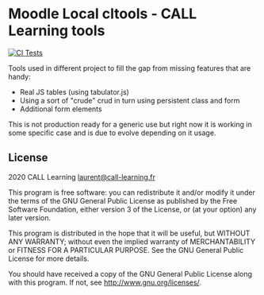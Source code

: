 Moodle Local cltools - CALL Learning tools
==

[![CI Tests](https://github.com/call-learning/moodle-local_cltools/actions/workflows/ci.yml/badge.svg?branch=cveteval)](https://github.com/call-learning/moodle-local_cltools/actions/workflows/ci.yml)

Tools used in different project to fill the gap from missing features that are handy:
* Real JS tables (using tabulator.js)
* Using a sort of "crude" crud in turn using persistent class and form
* Additional form elements

This is not production ready for a generic use but right now it is working in some specific case and is due to evolve
depending on it usage.

## License ##

2020 CALL Learning <laurent@call-learning.fr>

This program is free software: you can redistribute it and/or modify it under
the terms of the GNU General Public License as published by the Free Software
Foundation, either version 3 of the License, or (at your option) any later
version.

This program is distributed in the hope that it will be useful, but WITHOUT ANY
WARRANTY; without even the implied warranty of MERCHANTABILITY or FITNESS FOR A
PARTICULAR PURPOSE.  See the GNU General Public License for more details.

You should have received a copy of the GNU General Public License along with
this program.  If not, see <http://www.gnu.org/licenses/>.
